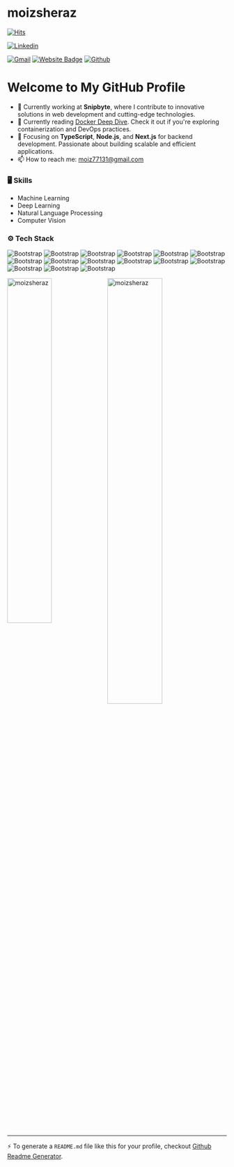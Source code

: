 # moizsheraz

[![Hits](https://hits.seeyoufarm.com/api/count/incr/badge.svg?url=https%3A%2F%2Fgithub.com%2Fmoizsheraz%2Fmoizsheraz&count_bg=%2379C83D&title_bg=%23555555&icon=&icon_color=%23E7E7E7&title=Profile+Views&edge_flat=false)](https://hits.seeyoufarm.com)

[![Linkedin](https://img.shields.io/badge/-LinkedIn-blue?style=flat&logo=Linkedin&logoColor=white)](https://www.linkedin.com/in/https://www.linkedin.com/in/abdul-moiz-sheraz-218117229//)

[![Gmail](https://img.shields.io/badge/-Gmail-c14438?style=flat&logo=Gmail&logoColor=white)](mailto:moiz77131@gmail.com)
[![Website Badge](https://img.shields.io/badge/-Website-c14438?style=flat&logo=Google-Chrome&logoColor=white&link=moizsheraz.vercel.app)](moizsheraz.vercel.app)
[![Github](https://img.shields.io/github/followers/moizsheraz?label=Follow&style=social)](https://github.com/moizsheraz)

# Welcome to My GitHub Profile

- 🚀 Currently working at **Snipbyte**, where I contribute to innovative solutions in web development and cutting-edge technologies.
- 📘 Currently reading [Docker Deep Dive](https://learning.oreilly.com/library/view/docker-deep-dive/9781801072878/). Check it out if you're exploring containerization and DevOps practices.
- 🌟 Focusing on **TypeScript**, **Node.js**, and **Next.js** for backend development. Passionate about building scalable and efficient applications.
- 📫 How to reach me: [moiz77131@gmail.com](mailto:moiz77131@gmail.com)


### 🖥 Skills

- Machine Learning
- Deep Learning
- Natural Language Processing
- Computer Vision
### ⚙️ Tech Stack

![Bootstrap](https://img.shields.io/badge/-React-05122A?style=plastic&logo=React&color=084ca6) ![Bootstrap](https://img.shields.io/badge/-Next.js-05122A?style=plastic&logo=Next.js&color=084ca6) ![Bootstrap](https://img.shields.io/badge/-Tailwind%20CSS-05122A?style=plastic&logo=Tailwind-CSS&color=084ca6) ![Bootstrap](https://img.shields.io/badge/-Shadcn-05122A?style=plastic&logo=Shadcn&color=084ca6) ![Bootstrap](https://img.shields.io/badge/-Material%20UI-05122A?style=plastic&logo=Material-UI&color=084ca6) ![Bootstrap](https://img.shields.io/badge/-Node.js-05122A?style=plastic&logo=Node.js&color=084ca6) ![Bootstrap](https://img.shields.io/badge/-Firebase-05122A?style=plastic&logo=Firebase&color=084ca6) ![Bootstrap](https://img.shields.io/badge/-Prisma-05122A?style=plastic&logo=Prisma&color=084ca6) ![Bootstrap](https://img.shields.io/badge/-MongoDB-05122A?style=plastic&logo=MongoDB&color=084ca6) ![Bootstrap](https://img.shields.io/badge/-MySQL-05122A?style=plastic&logo=MySQL&color=084ca6) ![Bootstrap](https://img.shields.io/badge/-PostgreSQL-05122A?style=plastic&logo=PostgreSQL&color=084ca6) ![Bootstrap](https://img.shields.io/badge/-JavaScript-05122A?style=plastic&logo=JavaScript&color=084ca6) ![Bootstrap](https://img.shields.io/badge/-TypeScript-05122A?style=plastic&logo=TypeScript&color=084ca6) ![Bootstrap](https://img.shields.io/badge/-Docker-05122A?style=plastic&logo=Docker&color=084ca6) ![Bootstrap](https://img.shields.io/badge/-Socket.io-05122A?style=plastic&logo=Socket.io&color=084ca6)

<div>
  <img width="45%" align="left" src="https://github-readme-stats.vercel.app/api/top-langs?username=moizsheraz&show_icons=true&locale=en&layout=compact" alt="moizsheraz" />
  <img width="50%"  src="https://github-readme-streak-stats.herokuapp.com/?user=moizsheraz&" alt="moizsheraz" />
</div>


---
:zap: To generate a `README.md` file like this for your profile, checkout [Github Readme Generator](https://hejazizo-github-profile-readme-srcstreamlit-app-i6skm7.streamlit.app/).
